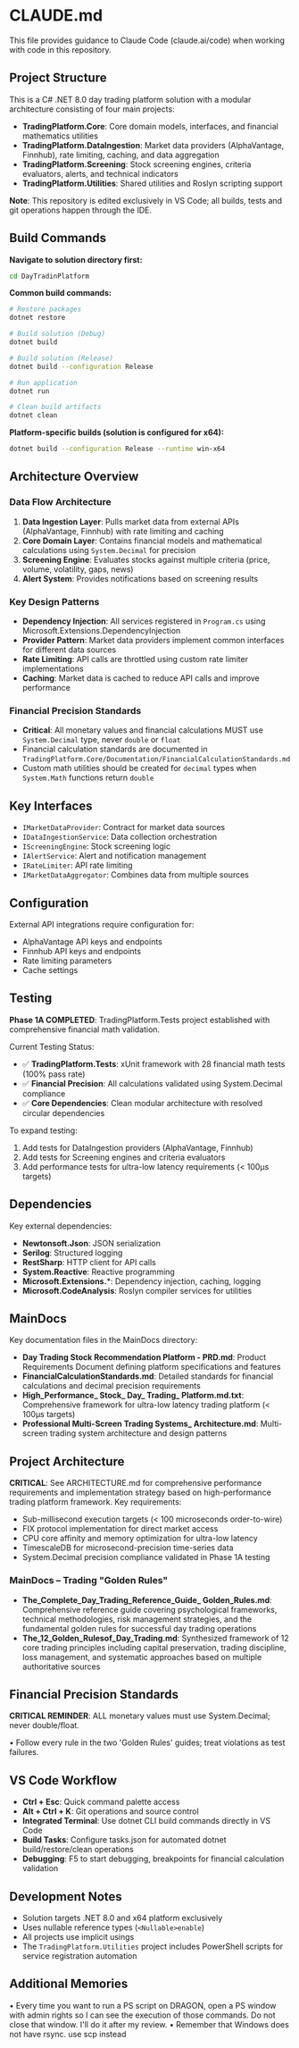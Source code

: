 # CLAUDE.md

This file provides guidance to Claude Code (claude.ai/code) when working with code in this repository.

## Project Structure

This is a C# .NET 8.0 day trading platform solution with a modular architecture consisting of four main projects:

- **TradingPlatform.Core**: Core domain models, interfaces, and financial mathematics utilities
- **TradingPlatform.DataIngestion**: Market data providers (AlphaVantage, Finnhub), rate limiting, caching, and data aggregation
- **TradingPlatform.Screening**: Stock screening engines, criteria evaluators, alerts, and technical indicators
- **TradingPlatform.Utilities**: Shared utilities and Roslyn scripting support

**Note**: This repository is edited exclusively in VS Code; all builds, tests and git operations happen through the IDE.

## Build Commands

**Navigate to solution directory first:**
```bash
cd DayTradinPlatform
```

**Common build commands:**
```bash
# Restore packages
dotnet restore

# Build solution (Debug)
dotnet build

# Build solution (Release)
dotnet build --configuration Release

# Run application
dotnet run

# Clean build artifacts
dotnet clean
```

**Platform-specific builds (solution is configured for x64):**
```bash
dotnet build --configuration Release --runtime win-x64
```

## Architecture Overview

### Data Flow Architecture
1. **Data Ingestion Layer**: Pulls market data from external APIs (AlphaVantage, Finnhub) with rate limiting and caching
2. **Core Domain Layer**: Contains financial models and mathematical calculations using `System.Decimal` for precision
3. **Screening Engine**: Evaluates stocks against multiple criteria (price, volume, volatility, gaps, news)
4. **Alert System**: Provides notifications based on screening results

### Key Design Patterns
- **Dependency Injection**: All services registered in `Program.cs` using Microsoft.Extensions.DependencyInjection
- **Provider Pattern**: Market data providers implement common interfaces for different data sources
- **Rate Limiting**: API calls are throttled using custom rate limiter implementations
- **Caching**: Market data is cached to reduce API calls and improve performance

### Financial Precision Standards
- **Critical**: All monetary values and financial calculations MUST use `System.Decimal` type, never `double` or `float`
- Financial calculation standards are documented in `TradingPlatform.Core/Documentation/FinancialCalculationStandards.md`
- Custom math utilities should be created for `decimal` types when `System.Math` functions return `double`

## Key Interfaces

- `IMarketDataProvider`: Contract for market data sources
- `IDataIngestionService`: Data collection orchestration
- `IScreeningEngine`: Stock screening logic
- `IAlertService`: Alert and notification management
- `IRateLimiter`: API rate limiting
- `IMarketDataAggregator`: Combines data from multiple sources

## Configuration

External API integrations require configuration for:
- AlphaVantage API keys and endpoints
- Finnhub API keys and endpoints  
- Rate limiting parameters
- Cache settings

## Testing

**Phase 1A COMPLETED**: TradingPlatform.Tests project established with comprehensive financial math validation.

Current Testing Status:
- ✅ **TradingPlatform.Tests**: xUnit framework with 28 financial math tests (100% pass rate)
- ✅ **Financial Precision**: All calculations validated using System.Decimal compliance
- ✅ **Core Dependencies**: Clean modular architecture with resolved circular dependencies

To expand testing:
1. Add tests for DataIngestion providers (AlphaVantage, Finnhub)
2. Add tests for Screening engines and criteria evaluators
3. Add performance tests for ultra-low latency requirements (< 100μs targets)

## Dependencies

Key external dependencies:
- **Newtonsoft.Json**: JSON serialization
- **Serilog**: Structured logging
- **RestSharp**: HTTP client for API calls
- **System.Reactive**: Reactive programming
- **Microsoft.Extensions.***: Dependency injection, caching, logging
- **Microsoft.CodeAnalysis**: Roslyn compiler services for utilities

## MainDocs

Key documentation files in the MainDocs directory:

- **Day Trading Stock Recommendation Platform - PRD.md**: Product Requirements Document defining platform specifications and features
- **FinancialCalculationStandards.md**: Detailed standards for financial calculations and decimal precision requirements
- **High_Performance_ Stock_ Day_ Trading_ Platform.md.txt**: Comprehensive framework for ultra-low latency trading platform (< 100μs targets)
- **Professional Multi-Screen Trading Systems_ Architecture.md**: Multi-screen trading system architecture and design patterns

## Project Architecture

**CRITICAL**: See ARCHITECTURE.md for comprehensive performance requirements and implementation strategy based on high-performance trading platform framework. Key requirements:
- Sub-millisecond execution targets (< 100 microseconds order-to-wire)
- FIX protocol implementation for direct market access
- CPU core affinity and memory optimization for ultra-low latency
- TimescaleDB for microsecond-precision time-series data
- System.Decimal precision compliance validated in Phase 1A testing

### MainDocs – Trading "Golden Rules"

- **The_Complete_Day_Trading_Reference_Guide_ Golden_Rules.md**: Comprehensive reference guide covering psychological frameworks, technical methodologies, risk management strategies, and the fundamental golden rules for successful day trading operations
- **The_12_Golden_Rulesof_Day_Trading.md**: Synthesized framework of 12 core trading principles including capital preservation, trading discipline, loss management, and systematic approaches based on multiple authoritative sources

## Financial Precision Standards

**CRITICAL REMINDER**: ALL monetary values must use System.Decimal; never double/float.

• Follow every rule in the two 'Golden Rules' guides; treat violations as test failures.

## VS Code Workflow

- **Ctrl + Esc**: Quick command palette access
- **Alt + Ctrl + K**: Git operations and source control
- **Integrated Terminal**: Use dotnet CLI build commands directly in VS Code
- **Build Tasks**: Configure tasks.json for automated dotnet build/restore/clean operations
- **Debugging**: F5 to start debugging, breakpoints for financial calculation validation

## Development Notes

- Solution targets .NET 8.0 and x64 platform exclusively
- Uses nullable reference types (`<Nullable>enable`)
- All projects use implicit usings
- The `TradingPlatform.Utilities` project includes PowerShell scripts for service registration automation

## Additional Memories

• Every time you want to run a PS script on DRAGON, open a PS window with admin rights so I can see the execution of those commands. Do not close that window. I'll do it after my review.
• Remember that Windows does not have rsync. use scp instead